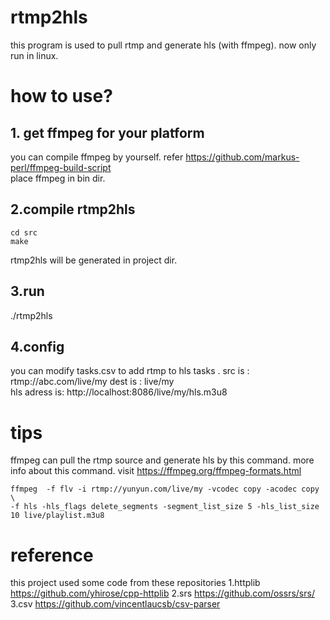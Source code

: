 rtmp2hls
===============================

this program is used to pull rtmp and generate hls (with ffmpeg).
now only run in linux.


# how to use?
## 1. get ffmpeg for your platform  
you can compile ffmpeg by yourself. refer https://github.com/markus-perl/ffmpeg-build-script  
place ffmpeg in bin dir.

## 2.compile rtmp2hls 
```
cd src
make 
```
rtmp2hls will be generated in project dir.

## 3.run 
./rtmp2hls

## 4.config
you can modify tasks.csv to add rtmp to hls tasks .
src is : rtmp://abc.com/live/my
dest is : live/my   
hls adress is: http://localhost:8086/live/my/hls.m3u8


# tips
ffmpeg can pull the rtmp source and generate hls by this command.
more info about this command. visit https://ffmpeg.org/ffmpeg-formats.html

```
ffmpeg  -f flv -i rtmp://yunyun.com/live/my -vcodec copy -acodec copy \
-f hls -hls_flags delete_segments -segment_list_size 5 -hls_list_size 10 live/playlist.m3u8
```





# reference
this project used some code from these repositories
 1.httplib
https://github.com/yhirose/cpp-httplib
 2.srs
https://github.com/ossrs/srs/
 3.csv
 https://github.com/vincentlaucsb/csv-parser
